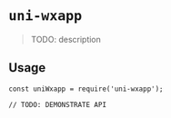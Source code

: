 # `uni-wxapp`

> TODO: description

## Usage

```
const uniWxapp = require('uni-wxapp');

// TODO: DEMONSTRATE API
```
